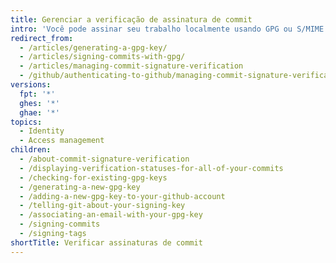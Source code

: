 ```yaml
---
title: Gerenciar a verificação de assinatura de commit
intro: 'Você pode assinar seu trabalho localmente usando GPG ou S/MIME. O {% data variables.product.product_name %} verificará essas assinaturas, assim as pessoas saberão que seus commits tem origem em uma fonte confiável.{% ifversion fpt %} O {% data variables.product.product_name %} assinará automaticamente os commits que você fez com a interface web do {% data variables.product.product_name %}.{% endif %}'
redirect_from:
  - /articles/generating-a-gpg-key/
  - /articles/signing-commits-with-gpg/
  - /articles/managing-commit-signature-verification
  - /github/authenticating-to-github/managing-commit-signature-verification/
versions:
  fpt: '*'
  ghes: '*'
  ghae: '*'
topics:
  - Identity
  - Access management
children:
  - /about-commit-signature-verification
  - /displaying-verification-statuses-for-all-of-your-commits
  - /checking-for-existing-gpg-keys
  - /generating-a-new-gpg-key
  - /adding-a-new-gpg-key-to-your-github-account
  - /telling-git-about-your-signing-key
  - /associating-an-email-with-your-gpg-key
  - /signing-commits
  - /signing-tags
shortTitle: Verificar assinaturas de commit
---
```


